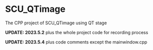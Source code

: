 # SCU_QTimage
The CPP project of SCU_QTimage using QT stage



**UPDATE: 2023.5.2** plus the whole project code for recording process

**UPDATE: 2023.5.4** plus code comments except the mainwindow.cpp 

